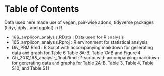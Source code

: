 
# Table of Contents

Data used here made use of vegan, pair-wise adonis, tidyverse packages (tidyr, dplyr, and ggplot) in R

* 16S_amplicon_analysis.RData : Data used for R analysis 
* 16S_amplicon_analysis.Rproj : R environment for statistical analysis 
* Div_PRM.Rmd : R Script with accompanying markdown for generating data and graph for Table 6 Table 8A-B, Table 7A-B and Figure 4 
* Gh_2017_16S_analysis_final.Rmd : R script with accompanying markdown for generating data and graphs for Table 2A-B, Table 3, Table 4, Table S10, and Table S11
